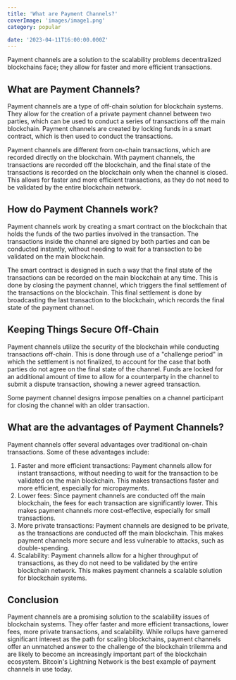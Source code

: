 ```yaml
---
title: 'What are Payment Channels?'
coverImage: 'images/image1.png'
category: popular

date: '2023-04-11T16:00:00.000Z'
---
```



Payment channels are a solution to the scalability problems decentralized blockchains face; they allow for faster and more efficient transactions.

## What are Payment Channels?

Payment channels are a type of off-chain solution for blockchain systems. They allow for the creation of a private payment channel between two parties, which can be used to conduct a series of transactions off the main blockchain. Payment channels are created by locking funds in a smart contract, which is then used to conduct the transactions.

Payment channels are different from on-chain transactions, which are recorded directly on the blockchain. With payment channels, the transactions are recorded off the blockchain, and the final state of the transactions is recorded on the blockchain only when the channel is closed. This allows for faster and more efficient transactions, as they do not need to be validated by the entire blockchain network.

## How do Payment Channels work?

Payment channels work by creating a smart contract on the blockchain that holds the funds of the two parties involved in the transaction. The transactions inside the channel are signed by both parties and can be conducted instantly, without needing to wait for a transaction to be validated on the main blockchain.

The smart contract is designed in such a way that the final state of the transactions can be recorded on the main blockchain at any time. This is done by closing the payment channel, which triggers the final settlement of the transactions on the blockchain. This final settlement is done by broadcasting the last transaction to the blockchain, which records the final state of the payment channel. 



## Keeping Things Secure Off-Chain

Payment channels utilize the security of the blockchain while conducting transactions off-chain. This is done through use of a "challenge period" in which the settlement is not finalized, to account for the case that both parties do not agree on the final state of the channel. Funds are locked for an additional amount of time to allow for a counterparty in the channel to submit a dispute transaction, showing a newer agreed transaction.

Some payment channel designs impose penalties on a channel participant for closing the channel with an older transaction.



## What are the advantages of Payment Channels?

Payment channels offer several advantages over traditional on-chain transactions. Some of these advantages include:

1. Faster and more efficient transactions: Payment channels allow for instant transactions, without needing to wait for the transaction to be validated on the main blockchain. This makes transactions faster and more efficient, especially for micropayments.
2. Lower fees: Since payment channels are conducted off the main blockchain, the fees for each transaction are significantly lower. This makes payment channels more cost-effective, especially for small transactions.
3. More private transactions: Payment channels are designed to be private, as the transactions are conducted off the main blockchain. This makes payment channels more secure and less vulnerable to attacks, such as double-spending.
4. Scalability: Payment channels allow for a higher throughput of transactions, as they do not need to be validated by the entire blockchain network. This makes payment channels a scalable solution for blockchain systems.



## Conclusion

Payment channels are a promising solution to the scalability issues of blockchain systems. They offer faster and more efficient transactions, lower fees, more private transactions, and scalability. While rollups have garnered significant interest as the path for scaling blockchains, payment channels offer an unmatched answer to the challenge of the blockchain trilemma and are likely to become an increasingly important part of the blockchain ecosystem. Bitcoin's Lightning Network is the best example of payment channels in use today.